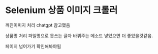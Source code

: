 # Selenium 상품 이미지 크롤러

깨진이미지 처리 chatgpt 참고했음

상품명 처리 파일명으로 못쓰는 글자 바꿔주는 메소드 넣었으면 더 좋았을것같음.

페이지 넘어가기 확인해봐야됨
